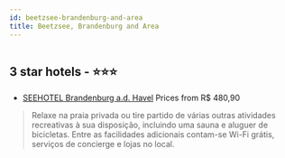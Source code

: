 ```yaml
---
id: beetzsee-brandenburg-and-area
title: Beetzsee, Brandenburg and Area
---
```


<center><img src="https://i.travelapi.com/hotels/3000000/2250000/2241000/2240998/f8f35069_z.jpg" alt="" /></center>


##  3 star hotels - ⭐️⭐️⭐️

-    [SEEHOTEL Brandenburg a.d. Havel](https://www.hurb.com/br/aud/https://www.hurb.com/br/hotels/beetzsee/seehotel-brandenburg-a-d-havel-HT-W9Z3?cmp=18055) Prices from R$ 480,90
   > Relaxe na praia privada ou tire partido de várias outras atividades recreativas à sua disposição, incluindo uma sauna e aluguer de bicicletas. Entre as facilidades adicionais contam-se Wi-Fi grátis, serviços de concierge e lojas no local.
